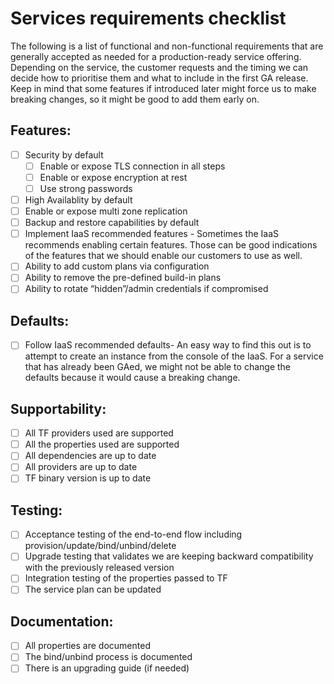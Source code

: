 # Services requirements checklist

The following is a list of functional and non-functional requirements that are generally accepted as needed for a production-ready service offering. Depending on the service, the customer requests and the timing we can decide how to prioritise them and what to include in the first GA release. 
Keep in mind that some features if introduced later might force us to make breaking changes, so it might be good to add them early on.

## Features: 
* [ ] Security by default
  * [ ] Enable or expose TLS connection in all steps
  * [ ] Enable or expose encryption at rest 
  * [ ] Use strong passwords
* [ ] High Availablity by default
* [ ] Enable or expose multi zone replication
* [ ] Backup and restore capabilities by default 
* [ ] Implement IaaS recommended features - Sometimes the IaaS recommends enabling certain features. Those can be good indications of the features that we should enable our customers to use as well. 
* [ ] Ability to add custom plans via configuration
* [ ] Ability to remove the pre-defined build-in plans
* [ ] Ability to rotate “hidden”/admin credentials if compromised

## Defaults: 
* [ ] Follow IaaS recommended defaults- An easy way to find this out is to attempt to create an instance from the console of the IaaS. For a service that has already been GAed, we might not be able to change the defaults because it would cause a breaking change.

## Supportability:
* [ ] All TF providers used are supported
* [ ] All the properties used are supported
* [ ] All dependencies are up to date
* [ ] All providers are up to date
* [ ] TF binary version is up to date

## Testing:
* [ ] Acceptance testing of the end-to-end flow including provision/update/bind/unbind/delete
* [ ] Upgrade testing that validates we are keeping backward compatibility with the previously released version
* [ ] Integration testing of the properties passed to TF
* [ ] The service plan can be updated

## Documentation:
* [ ] All properties are documented
* [ ] The bind/unbind process is documented
* [ ] There is an upgrading guide (if needed)
